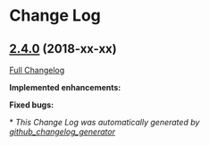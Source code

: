 # Change Log

## [2.4.0](https://github.com/zammad/zammad/tree/2.4.0) (2018-xx-xx)
[Full Changelog](https://github.com/zammad/zammad/compare/2.3.0...2.4.0)

**Implemented enhancements:**




**Fixed bugs:**



\* *This Change Log was automatically generated by [github_changelog_generator](https://github.com/skywinder/Github-Changelog-Generator)*